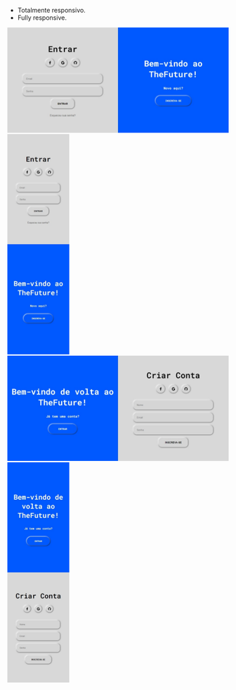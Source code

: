 * Totalmente responsivo.
* Fully responsive.

<div>
    <div>
        <img src="/image/sign_in.jpeg"></img>
        <img height="500em" src="/image/sign_in_mobile.jpeg"></img>
    </div>
    <div>
        <img src="/image/sign_up.jpeg"></img>
        <img height="500em" src="/image/sign_up_mobilee.jpeg"></img>
    </div>
</div>